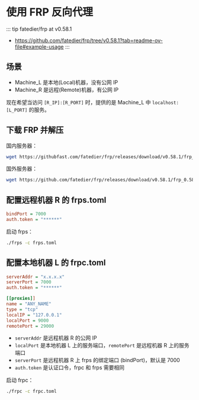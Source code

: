 # 使用 FRP 反向代理

::: tip fatedier/frp at v0.58.1
  * https://github.com/fatedier/frp/tree/v0.58.1?tab=readme-ov-file#example-usage
:::

## 场景

- Machine_L 是本地(Local)机器，没有公网 IP
- Machine_R 是远程(Remote)机器，有公网 IP

现在希望当访问 `[R_IP]:[R_PORT]` 时，提供的是 Machine_L 中 `localhost:[L_PORT]` 的服务。

## 下载 FRP 并解压

国内服务器：

```sh
wget https://githubfast.com/fatedier/frp/releases/download/v0.58.1/frp_0.58.1_linux_amd64.tar.gz && tar xvf frp_0.58.1_linux_amd64.tar.gz
```

国外服务器：

```sh
wget https://github.com/fatedier/frp/releases/download/v0.58.1/frp_0.58.1_linux_amd64.tar.gz && tar xvf frp_0.58.1_linux_amd64.tar.gz
```

## 配置远程机器 R 的 frps.toml

```ini
bindPort = 7000
auth.token = "******"
```

启动 frps：

```sh
./frps -c frps.toml
```

## 配置本地机器 L 的 frpc.toml

```ini
serverAddr = "x.x.x.x"
serverPort = 7000
auth.token = "******"

[[proxies]]
name = "ANY_NAME"
type = "tcp"
localIP = "127.0.0.1"
localPort = 9000
remotePort = 29000
```

- `serverAddr` 是远程机器 R 的公网 IP
- `localPort` 是本地机器 L 上的服务端口，`remotePort` 是远程机器 R 上的服务端口
- `serverPort` 是远程机器 R 上 frps 的绑定端口 (bindPort)，默认是 7000
- `auth.token` 是认证口令，frpc 和 frps 需要相同

启动 frpc：

```sh
./frpc -c frpc.toml
```
